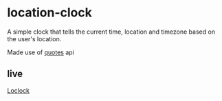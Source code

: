 # location-clock
A simple clock that tells the current time, location and timezone based on the user's location.

Made use of [quotes](https://type.fit/api/quotes) api

## live
[Loclock](https://adekams.github.io/location-clock/)